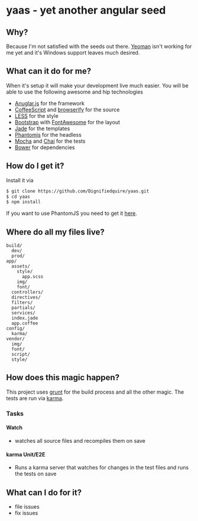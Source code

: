 # yaas - yet another angular seed


## Why?
Because I'm not satisfied with the seeds out there. [Yeoman](http://yeoman.io) isn't working for me yet and it's Windows support leaves much desired.



## What can it do for me?
When it's setup it will make your development live much easier. You will be able to use the following awesome and hip technologies

* [Anuglar.js](http://angularjs.org) for the framework
* [CoffeeScript](http://coffeescript.org/) and [browserify](http://browserify.org/) for the source
* [LESS](http://lesscss.org/) for the style
* [Bootstrap](twitter.github.com/bootstrap/) with [FontAwesome](http://fortawesome.github.com/Font-Awesome/) for the layout
* [Jade](http://jade-lang.com/) for the templates
* [Phantomjs](http://phantomjs.org/) for the headless
* [Mocha](http://visionmedia.github.com/mocha/) and [Chai](http://chaijs.com/) for the tests
* [Bower](http://twitter.github.com/bower/) for dependencies

## How do I get it?
Install it via
```bash
$ git clone https://github.com/Dignifiedquire/yaas.git
$ cd yaas
$ npm install
```
If you want to use PhantomJS you need to get it [here](http://phantomjs.org/download.html).


## Where do all my files live?
```
build/
  dev/
  prod/
app/
  assets/
    style/
      app.scss
    img/
    font/
  controllers/
  directives/
  filters/
  partials/
  services/
  index.jade
  app.coffee
config/
  karma/
vendor/
  img/
  font/
  script/
  style/
```

## How does this magic happen?
This project uses [grunt](http://gruntjs.com) for the build process and all the other magic. The tests are run via [karma](http://karma-runner.github.com).

### Tasks

#### Watch
 * watches all source files and recompiles them on save

#### karma Unit/E2E
* Runs a karma server that watches for changes in the test files
  and runs the tests on save


## What can I do for it?
* file issues
* fix issues



